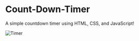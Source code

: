 # Count-Down-Timer

A simple countdown timer using HTML, CSS, and JavaScript!

![Timer](https://github.com/user-attachments/assets/000e1acf-917f-47ad-bbc5-3e4bfb13cfae)



